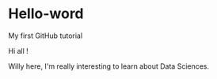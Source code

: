 # Hello-word
My first GitHub tutorial

Hi all !

Willy here, I'm really interesting to learn about Data Sciences.
